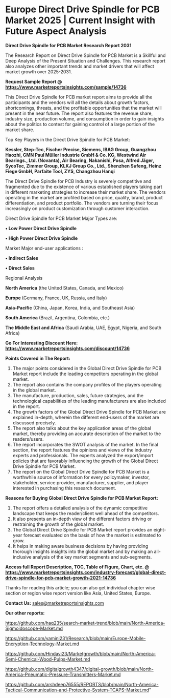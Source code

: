 # Europe Direct Drive Spindle for PCB Market 2025 | Current Insight with Future Aspect Analysis

<strong>Direct Drive Spindle for PCB Market Research Report 2031</strong>

The Research Report on Direct Drive Spindle for PCB Market is a Skillful and Deep Analysis of the Present Situation and Challenges. This research report also analyzes other important trends and market drivers that will affect market growth over 2025-2031.

<strong>Request Sample Report @ <a href=https://www.marketreportsinsights.com/sample/14736>https://www.marketreportsinsights.com/sample/14736</a></strong>

This Direct Drive Spindle for PCB market report aims to provide all the participants and the vendors will all the details about growth factors, shortcomings, threats, and the profitable opportunities that the market will present in the near future. The report also features the revenue share, industry size, production volume, and consumption in order to gain insights about the politics to contest for gaining control of a large portion of the market share.

Top Key Players in the Direct Drive Spindle for PCB Market:

<strong>Kessler, Step-Tec, Fischer Precise, Siemens, IBAG Group, Guangzhou Haozhi, GMN Paul Müller Industrie GmbH & Co. KG, Westwind Air Bearings., Ltd. (Novanta), Air Bearing, Nakanishi, Posa, Alfred Jäger, SycoTec, Zimmer Group, KLKJ Group Co., Ltd., Shenzhen Sufeng, Heinz Fiege GmbH, Parfaite Tool, ZYS, Changzhou Hanqi</strong>

The Direct Drive Spindle for PCB Industry is severely competitive and fragmented due to the existence of various established players taking part in different marketing strategies to increase their market share. The vendors operating in the market are profiled based on price, quality, brand, product differentiation, and product portfolio. The vendors are turning their focus increasingly on product customization through customer interaction.

Direct Drive Spindle for PCB Market Major Types are:

<strong>• Low Power Direct Drive Spindle

• High Power Direct Drive Spindle</strong>

Market Major end-user applications :

<strong>• Indirect Sales

• Direct Sales</strong>

Regional Analysis

</u><strong><b>North America</b></strong> (the United States, Canada, and Mexico)

<strong><b>Europe </b></strong>(Germany, France, UK, Russia, and Italy)

<strong><b>Asia-Pacific</b></strong> (China, Japan, Korea, India, and Southeast Asia)

<strong><b>South America</b></strong> (Brazil, Argentina, Colombia, etc.)

<strong><b>The Middle East and Africa</b></strong> (Saudi Arabia, UAE, Egypt, Nigeria, and South Africa)

<strong>Go For Interesting Discount Here: <a href=https://www.marketreportsinsights.com/discount/14736>https://www.marketreportsinsights.com/discount/14736</a></strong>

<strong>Points Covered in The Report:</strong>
<ol>
  <li>The major points considered in the Global Direct Drive Spindle for PCB Market report include the leading competitors operating in the global market.</li>
  <li>The report also contains the company profiles of the players operating in the global market.</li>
  <li>The manufacture, production, sales, future strategies, and the technological capabilities of the leading manufacturers are also included in the report.</li>
  <li>The growth factors of the Global Direct Drive Spindle for PCB Market are explained in-depth, wherein the different end-users of the market are discussed precisely.</li>
  <li>The report also talks about the key application areas of the global market, thereby providing an accurate description of the market to the readers/users.</li>
  <li>The report incorporates the SWOT analysis of the market. In the final section, the report features the opinions and views of the industry experts and professionals. The experts analyzed the export/import policies that are favorably influencing the growth of the Global Direct Drive Spindle for PCB Market.</li>
  <li>The report on the Global Direct Drive Spindle for PCB Market is a worthwhile source of information for every policymaker, investor, stakeholder, service provider, manufacturer, supplier, and player interested in purchasing this research document.</li>
</ol>
<strong>Reasons for Buying Global Direct Drive Spindle for PCB Market Report:</strong>

<ol>
  <li>The report offers a detailed analysis of the dynamic competitive landscape that keeps the reader/client well ahead of the competitors.</li>
  <li>It also presents an in-depth view of the different factors driving or restraining the growth of the global market.</li>
  <li>The Global Direct Drive Spindle for PCB Market report provides an eight-year forecast evaluated on the basis of how the market is estimated to grow.</li>
  <li>It helps in making aware business decisions by having providing thorough insights insights into the global market and by making an all-inclusive analysis of the key market segments and sub-segments.</li>
</ol>
<strong>Access full Report Description, TOC, Table of Figure, Chart, etc. @ <a href=https://www.marketreportsinsights.com/industry-forecast/global-direct-drive-spindle-for-pcb-market-growth-2021-14736>https://www.marketreportsinsights.com/industry-forecast/global-direct-drive-spindle-for-pcb-market-growth-2021-14736</a></strong>


Thanks for reading this article; you can also get individual chapter wise section or region wise report version like Asia, United States, Europe.

<strong>Contact Us:</strong>
sales@marketreportsinsights.com

<strong>Our other reports:</strong>

<a href=https://github.com/haq235/search-market-trend/blob/main/North-America-Sigmoidoscope-Market.md>https://github.com/haq235/search-market-trend/blob/main/North-America-Sigmoidoscope-Market.md</a>

<a href=https://github.com/yamini231/Research/blob/main/Europe-Mobile-Encryption-Technology-Market.md>https://github.com/yamini231/Research/blob/main/Europe-Mobile-Encryption-Technology-Market.md</a>

<a href=https://github.com/Hindavi23/Marketgrowth/blob/main/North-America-Semi-Chemical-Wood-Pulps-Market.md>https://github.com/Hindavi23/Marketgrowth/blob/main/North-America-Semi-Chemical-Wood-Pulps-Market.md</a>

<a href=https://github.com/digitalgrowth4347/digital-growth/blob/main/North-America-Pneumatic-Pressure-Transmitters-Market.md>https://github.com/digitalgrowth4347/digital-growth/blob/main/North-America-Pneumatic-Pressure-Transmitters-Market.md</a>

<a href=https://github.com/arshdeep76555/REPORTS/blob/main/North-America-Tactical-Communication-and-Protective-System-TCAPS-Market.md>https://github.com/arshdeep76555/REPORTS/blob/main/North-America-Tactical-Communication-and-Protective-System-TCAPS-Market.md</a>"
